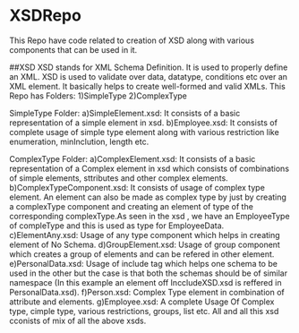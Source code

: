# XSDRepo
This Repo  have code related to creation of XSD along with various components that can be used in it.


##XSD
XSD stands for XML Schema Definition. It is used to properly define an XML. XSD is used to validate over data, datatype, conditions etc over an XML element. It basically helps to create well-formed and valid  XMLs.
This Repo has Folders:
        1)SimpleType
        2)ComplexType
   
   
 SimpleType Folder:
        a)SimpleElement.xsd: 
               It consists of a basic representation of a simple element in xsd.
        b)Employee.xsd:
                It consists of complete usage of simple type element along with various restriction like enumeration, minInclution,  length etc.
           
           
  ComplexType Folder:
        a)ComplexElement.xsd: 
               It consists of a basic representation of a Complex element in xsd which consists of combinations of simple elements, sttributes  and other complex elements.
        b)ComplexTypeComponent.xsd:
                It consists of usage of complex type element. An element can also be made as complex type by just  by creating  a complexType component and creating an element  of type of the corresponding complexType.As seen in the xsd , we  have an EmployeeType of compleType  and this is used as type for EmployeeData.
         c)ElementAny.xsd:
                  Usage of any type component which  helps in creating element of No Schema.
          d)GroupElement.xsd:
                  Usage of group component which creates a group of elements and can be refered in other element.
          e)PersonalData.xsd:
                  Usage of include tag which helps one schema to be used in the other but the case is that both the schemas should be of similar namespace (In this example an element off  InccludeXSD.xsd is reffered in PersonalData.xsd).
           f)Person.xsd:
                  Complex Type element in combination of attribute and elements.
            g)Employee.xsd:
                   A complete Usage Of Complex type, cimple type, various restrictions, groups, list etc.  All and all this xsd cconists of mix of all the above xsds.
           
               
